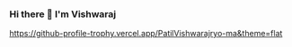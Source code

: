 ###                     Hi there 👋 I'm Vishwaraj 

<!--
**PatilVishwaraj/PatilVishwaraj** is a ✨ _special_ ✨ repository because its `README.md` (this file) appears on your GitHub profile.

Here are some ideas to get you started:

- 🔭 I’m currently working on ...
- 🌱 I’m currently learning ...
- 👯 I’m looking to collaborate on ...
- 🤔 I’m looking for help with ...
- 💬 Ask me about MERN Stack,DSA
- 📫 How to reach me: ...
- 😄 Pronouns: ...
- ⚡ Fun fact: ...
-->


https://github-profile-trophy.vercel.app/PatilVishwarajryo-ma&theme=flat
